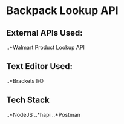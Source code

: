 # Backpack Lookup API
## External APIs Used: 
..*Walmart Product Lookup API

## Text Editor Used:
..*Brackets I/O

## Tech Stack
..*NodeJS
..*hapi
..*Postman
